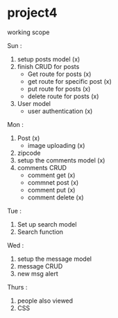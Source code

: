 # project4

working scope

Sun :
1. setup posts model (x)
2. finish CRUD for posts  
    - Get route for posts (x)
    - get route for specific post (x)
    - put route for posts (x)
    - delete route for posts (x)
3. User model 
    - user authentication (x)

Mon : 
1. Post (x)
    - image uploading (x)
2. zipcode 
3. setup the comments model (x)
4. comments CRUD
    - comment get (x)
    - commnet post (x)
    - comment put (x)
    - comment delete (x)


Tue : 

1. Set up search model 
2. Search function 


Wed :
1. setup the message model 
1. message CRUD 
2. new msg alert

Thurs : 
1. people also viewed 
2. CSS 


